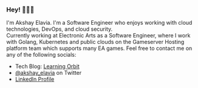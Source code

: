 ### Hey! 👋:technologist:
I'm Akshay Elavia. I'm a Software Engineer who enjoys working with cloud technologies, DevOps, and cloud security. </br>
Currently working at Electronic Arts as a Software Engineer, where I work with Golang, Kubernetes and public clouds on the Gameserver Hosting platform team which supports many EA games. Feel free to contact me on any of the following socials: </br>
- Tech Blog: [Learning Orbit](https://itselavia.github.io) </br>
- [@akshay_elavia](https://twitter.com/akshay_elavia) on Twitter </br>
- [LinkedIn Profile](https://www.linkedin.com/in/akshay-elavia-30969919/) </br>

<!--
**itselavia/itselavia** is a ✨ _special_ ✨ repository because its `README.md` (this file) appears on your GitHub profile.

Here are some ideas to get you started:

- 🔭 I’m currently working on ...
- 🌱 I’m currently learning ...
- 👯 I’m looking to collaborate on ...
- 🤔 I’m looking for help with ...
- 💬 Ask me about ...
- 📫 How to reach me: ...
- 😄 Pronouns: ...
- ⚡ Fun fact: ...
-->
